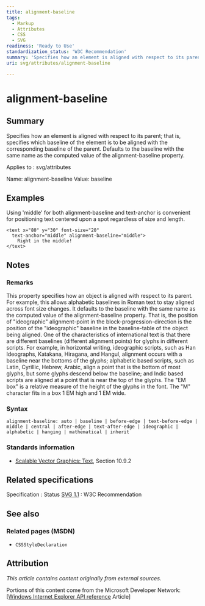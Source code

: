 ```yaml
---
title: alignment-baseline
tags:
  - Markup
  - Attributes
  - CSS
  - SVG
readiness: 'Ready to Use'
standardization_status: 'W3C Recommendation'
summary: 'Specifies how an element is aligned with respect to its parent; that is, specifies which baseline of the element is to be aligned with the corresponding baseline of the parent. Defaults to the baseline with the same name as the computed value of the alignment-baseline property.'
uri: svg/attributes/alignment-baseline

---
```

# alignment-baseline

## Summary

Specifies how an element is aligned with respect to its parent; that is, specifies which baseline of the element is to be aligned with the corresponding baseline of the parent. Defaults to the baseline with the same name as the computed value of the alignment-baseline property.

Applies to
:   svg/attributes

Name: alignment-baseline Value: baseline

## Examples

Using 'middle' for both alignment-baseline and text-anchor is convenient for positioning text centered upon a spot regardless of size and length.

``` {.other}
<text x="80" y="30" font-size="20"
  text-anchor="middle" alignment-baseline="middle">
    Right in the middle!
</text>
```

## Notes

### Remarks

This property specifies how an object is aligned with respect to its parent. For example, this allows alphabetic baselines in Roman text to stay aligned across font size changes. It defaults to the baseline with the same name as the computed value of the alignment-baseline property. That is, the position of "ideographic" alignment-point in the block-progression-direction is the position of the "ideographic" baseline in the baseline-table of the object being aligned. One of the characteristics of international text is that there are different baselines (different alignment points) for glyphs in different scripts. For example, in horizontal writing, ideographic scripts, such as Han Ideographs, Katakana, Hiragana, and Hangul, alignment occurs with a baseline near the bottoms of the glyphs; alphabetic based scripts, such as Latin, Cyrillic, Hebrew, Arabic, align a point that is the bottom of most glyphs, but some glyphs descend below the baseline; and Indic based scripts are aligned at a point that is near the top of the glyphs. The "EM box" is a relative measure of the height of the glyphs in the font. The "M" character fits in a box 1 EM high and 1 EM wide.

### Syntax

`alignment-baseline: auto | baseline | before-edge | text-before-edge | middle | central | after-edge | text-after-edge | ideographic | alphabetic | hanging | mathematical | inherit`

### Standards information

-   [Scalable Vector Graphics: Text](http://go.microsoft.com/fwlink/p/?linkid=199818), Section 10.9.2

## Related specifications

Specification
:   Status
[SVG 1.1](http://www.w3.org/TR/SVG11/text.html)
:   W3C Recommendation

## See also

### Related pages (MSDN)

-   `CSSStyleDeclaration`

## Attribution

*This article contains content originally from external sources.*

Portions of this content come from the Microsoft Developer Network: [[Windows Internet Explorer API reference](http://msdn.microsoft.com/en-us/library/ie/hh828809%28v=vs.85%29.aspx) Article]

